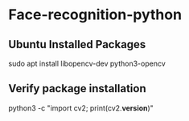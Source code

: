 # Face-recognition-python

## Ubuntu Installed Packages

sudo apt install libopencv-dev python3-opencv

## Verify package installation

python3 -c "import cv2; print(cv2.__version__)"
